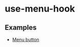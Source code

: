 # use-menu-hook

## Examples
- [Menu button](https://codesandbox.io/s/github/nielswijers/use-menu-hook/tree/master/examples/menu-button)
